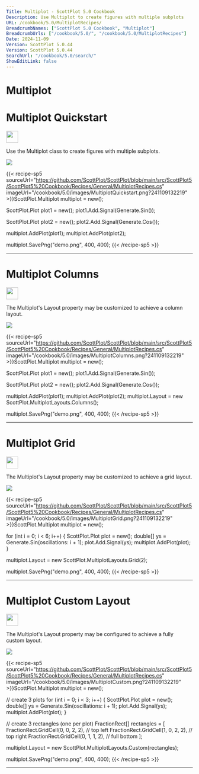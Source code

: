 ```yaml
---
Title: Multiplot - ScottPlot 5.0 Cookbook
Description: Use Multiplot to create figures with multiple subplots
URL: /cookbook/5.0/MultiplotRecipes/
BreadcrumbNames: ["ScottPlot 5.0 Cookbook", "Multiplot"]
BreadcrumbUrls: ["/cookbook/5.0/", "/cookbook/5.0/MultiplotRecipes"]
Date: 2024-11-09
Version: ScottPlot 5.0.44
Version: ScottPlot 5.0.44
SearchUrl: "/cookbook/5.0/search/"
ShowEditLink: false
---
```


<h1>Multiplot</h1>


<div class='d-flex align-items-center mt-5'>
<h1 class='me-2 text-dark my-0 border-0'>Multiplot Quickstart</h1>
<a href='/cookbook/5.0/MultiplotRecipes/MultiplotQuickstart' target='_blank'>
<img src='/images/icons/new-window.svg' style='height: 2rem;' class='new-window-icon'>
</a>
</div>

Use the Multiplot class to create figures with multiple subplots.

[![](/cookbook/5.0/images/MultiplotQuickstart.png?241109132219)](/cookbook/5.0/images/MultiplotQuickstart.png?241109132219)

{{< recipe-sp5 sourceUrl="https://github.com/ScottPlot/ScottPlot/blob/main/src/ScottPlot5/ScottPlot5%20Cookbook/Recipes/General/MultiplotRecipes.cs" imageUrl="/cookbook/5.0/images/MultiplotQuickstart.png?241109132219" >}}ScottPlot.Multiplot multiplot = new();

ScottPlot.Plot plot1 = new();
plot1.Add.Signal(Generate.Sin());

ScottPlot.Plot plot2 = new();
plot2.Add.Signal(Generate.Cos());

multiplot.AddPlot(plot1);
multiplot.AddPlot(plot2);

multiplot.SavePng("demo.png", 400, 400);
{{< /recipe-sp5 >}}

<hr class='my-5 invisible'>



<div class='d-flex align-items-center mt-5'>
<h1 class='me-2 text-dark my-0 border-0'>Multiplot Columns</h1>
<a href='/cookbook/5.0/MultiplotRecipes/MultiplotColumns' target='_blank'>
<img src='/images/icons/new-window.svg' style='height: 2rem;' class='new-window-icon'>
</a>
</div>

The Multiplot's Layout property may be customized to achieve a column layout.

[![](/cookbook/5.0/images/MultiplotColumns.png?241109132219)](/cookbook/5.0/images/MultiplotColumns.png?241109132219)

{{< recipe-sp5 sourceUrl="https://github.com/ScottPlot/ScottPlot/blob/main/src/ScottPlot5/ScottPlot5%20Cookbook/Recipes/General/MultiplotRecipes.cs" imageUrl="/cookbook/5.0/images/MultiplotColumns.png?241109132219" >}}ScottPlot.Multiplot multiplot = new();

ScottPlot.Plot plot1 = new();
plot1.Add.Signal(Generate.Sin());

ScottPlot.Plot plot2 = new();
plot2.Add.Signal(Generate.Cos());

multiplot.AddPlot(plot1);
multiplot.AddPlot(plot2);
multiplot.Layout = new ScottPlot.MultiplotLayouts.Columns();

multiplot.SavePng("demo.png", 400, 400);
{{< /recipe-sp5 >}}

<hr class='my-5 invisible'>



<div class='d-flex align-items-center mt-5'>
<h1 class='me-2 text-dark my-0 border-0'>Multiplot Grid</h1>
<a href='/cookbook/5.0/MultiplotRecipes/MultiplotGrid' target='_blank'>
<img src='/images/icons/new-window.svg' style='height: 2rem;' class='new-window-icon'>
</a>
</div>

The Multiplot's Layout property may be customized to achieve a grid layout.

[![](/cookbook/5.0/images/MultiplotGrid.png?241109132219)](/cookbook/5.0/images/MultiplotGrid.png?241109132219)

{{< recipe-sp5 sourceUrl="https://github.com/ScottPlot/ScottPlot/blob/main/src/ScottPlot5/ScottPlot5%20Cookbook/Recipes/General/MultiplotRecipes.cs" imageUrl="/cookbook/5.0/images/MultiplotGrid.png?241109132219" >}}ScottPlot.Multiplot multiplot = new();

for (int i = 0; i &lt; 6; i++)
{
    ScottPlot.Plot plot = new();
    double[] ys = Generate.Sin(oscillations: i + 1);
    plot.Add.Signal(ys);
    multiplot.AddPlot(plot);
}

multiplot.Layout = new ScottPlot.MultiplotLayouts.Grid(2);

multiplot.SavePng("demo.png", 400, 400);
{{< /recipe-sp5 >}}

<hr class='my-5 invisible'>



<div class='d-flex align-items-center mt-5'>
<h1 class='me-2 text-dark my-0 border-0'>Multiplot Custom Layout</h1>
<a href='/cookbook/5.0/MultiplotRecipes/MultiplotCustom' target='_blank'>
<img src='/images/icons/new-window.svg' style='height: 2rem;' class='new-window-icon'>
</a>
</div>

The Multiplot's Layout property may be configured to achieve a fully custom layout.

[![](/cookbook/5.0/images/MultiplotCustom.png?241109132219)](/cookbook/5.0/images/MultiplotCustom.png?241109132219)

{{< recipe-sp5 sourceUrl="https://github.com/ScottPlot/ScottPlot/blob/main/src/ScottPlot5/ScottPlot5%20Cookbook/Recipes/General/MultiplotRecipes.cs" imageUrl="/cookbook/5.0/images/MultiplotCustom.png?241109132219" >}}ScottPlot.Multiplot multiplot = new();

// create 3 plots
for (int i = 0; i &lt; 3; i++)
{
    ScottPlot.Plot plot = new();
    double[] ys = Generate.Sin(oscillations: i + 1);
    plot.Add.Signal(ys);
    multiplot.AddPlot(plot);
}

// create 3 rectangles (one per plot)
FractionRect[] rectangles = [
    FractionRect.GridCell(0, 0, 2, 2), // top left
    FractionRect.GridCell(1, 0, 2, 2), // top right
    FractionRect.GridCell(0, 1, 1, 2), // full bottom
];

multiplot.Layout = new ScottPlot.MultiplotLayouts.Custom(rectangles);

multiplot.SavePng("demo.png", 400, 400);
{{< /recipe-sp5 >}}

<hr class='my-5 invisible'>


